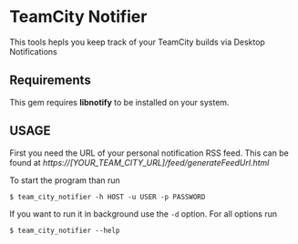 # TeamCity Notifier

This tools hepls you keep track of your TeamCity builds via Desktop Notifications

## Requirements

This gem requires __libnotify__ to be installed on your system.

## USAGE

First you need the URL of your personal notification RSS feed. This can be found at
*https://[YOUR_TEAM_CITY_URL]/feed/generateFeedUrl.html*

To start the program than run
```
$ team_city_notifier -h HOST -u USER -p PASSWORD
```
If you want to run it in background use the `-d` option. For all options run
```
$ team_city_notifier --help
```
